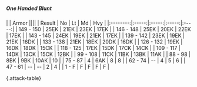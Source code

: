 ##### One Handed Blunt

|      |   Armor   ||||
|   Result   |   No   |   Lt   |   Md   |   Hvy   |
|:--------:|:-----:|:-----:|:-----:|:-----:|
| 149 - 150 | 25EK | 21EK | 23EK | 17EK |
| 146 - 148 | 25EK | 20EK | 22EK | 17EK |
| 143 - 145 | 24EK | 19EK | 21EK | 17EK |
| 139 - 142 | 23EK | 19EK | 21EK | 16DK |
| 133 - 138 | 21EK | 18EK | 20DK | 16DK |
| 126 - 132 | 19EK | 16DK | 18DK | 15CK |
| 118 - 125 | 17EK | 15DK | 17CK | 14CK |
| 109 - 117 | 14DK | 13CK | 15CK | 12BK |
| 99 - 108 | 11CK | 11BK | 13BK | 11AK |
| 88 - 98 | 8BK | 9BK | 10AK | 10 |
| 75 - 87 | 4 | 6AK | 8 | 8 |
| 62 - 74 | --  | 4 | 5 | 6 |
| 47 - 61 | --  | --  | 2 | 4 |
| 1 - F | F | F | F | F |

{.attack-table}
